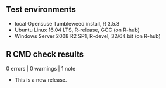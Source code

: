 ## Test environments
* local Opensuse Tumbleweed install, R 3.5.3
* Ubuntu Linux 16.04 LTS, R-release, GCC (on R-hub)
* Windows Server 2008 R2 SP1, R-devel, 32/64 bit (on R-hub)

## R CMD check results

0 errors | 0 warnings | 1 note

* This is a new release.
